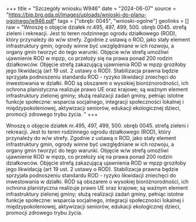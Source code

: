 +++
title = "Szczegóły wniosku W946"
date = "2024-06-07"
source = "https://bip.brg.gda.pl/images/uploads/wnioski-do-planu-ogolnego/w946.pdf"
tags = ["obręb: 0045", "wnioski-ogolne"]
geolinks = []
raw = "Wnoszę o objęcie działek nr.495, 497, 499, 500. obręb 0045. strefą zieleni i rekreacji. Jest to teren rodzinnego ogrodu działkowego (ROD), który przynależy do w/w strefy. Zgodnie z ustawą o ROD, jako stały element infrastruktury gmin, ogrody winne być uwzględniane w ich rozwoju, a organy gmin tworzyć do tego warunki. Objęcie w/w strefą umożliwi ujawnienie ROD w mpzp, co przełoży się na prawa ponad 200 rodzin działkowców. Objęcie strefą zakazującą ujawnienia ROD w mpzp groziłoby jego likwidacją (art 19 ust. 2  ustawy o ROD). Stabilizacja prawna będzie sprzyjała podnoszeniu standardu ROD - ryzyko likwidacji zniechęci  do inwestowania w działki. RÓD są obszarem o wysokiej bioróżnorodności, ich ochrona planistyczna realizuje  prawo UE oraz krajowe; są ważnym element infrastruktury zielonej gminy; służą realizacji zadań gminy, pełniąc istotne funkcje społeczne: wsparcia socjalnego, integracji społeczności lokalnej i międzypokoleniowej,  aktywizacji seniorów, edukacji ekologicznej dzieci, promocji zdrowego trybu życia.  "
+++

Wnoszę o objęcie działek nr.495, 497, 499, 500. obręb 0045. strefą zieleni i rekreacji. Jest to teren
rodzinnego ogrodu działkowego (ROD), który przynależy do w/w strefy. Zgodnie z ustawą o ROD, jako stały
element infrastruktury gmin, ogrody winne być uwzględniane w ich rozwoju, a organy gmin tworzyć do tego
warunki. Objęcie w/w strefą umożliwi ujawnienie ROD w mpzp, co przełoży się na prawa ponad 200 rodzin
działkowców. Objęcie strefą zakazującą ujawnienia ROD w mpzp groziłoby jego likwidacją (art 19 ust. 2 
ustawy o ROD). Stabilizacja prawna będzie sprzyjała podnoszeniu standardu ROD - ryzyko likwidacji zniechęci
 do inwestowania w działki. RÓD są obszarem o wysokiej bioróżnorodności, ich ochrona planistyczna realizuje
 prawo UE oraz krajowe; są ważnym element infrastruktury zielonej gminy; służą realizacji zadań gminy,
pełniąc istotne funkcje społeczne: wsparcia socjalnego, integracji społeczności lokalnej i międzypokoleniowej,
 aktywizacji seniorów, edukacji ekologicznej dzieci, promocji zdrowego trybu życia. 



